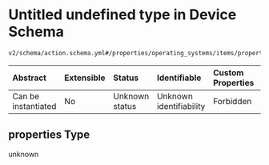 # Untitled undefined type in Device Schema

```txt
v2/schema/action.schema.yml#/properties/operating_systems/items/properties/steps/items/properties/actions/items/oneOf/8/properties
```



| Abstract            | Extensible | Status         | Identifiable            | Custom Properties | Additional Properties | Access Restrictions | Defined In                                                          |
| :------------------ | :--------- | :------------- | :---------------------- | :---------------- | :-------------------- | :------------------ | :------------------------------------------------------------------ |
| Can be instantiated | No         | Unknown status | Unknown identifiability | Forbidden         | Allowed               | none                | [device.schema.json*](../device.schema.json "open original schema") |

## properties Type

unknown
